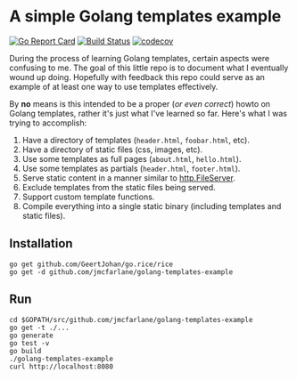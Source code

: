# A simple Golang templates example

[![Go Report Card](https://goreportcard.com/badge/jmcfarlane/golang-templates-example)](https://goreportcard.com/report/jmcfarlane/golang-templates-example)
[![Build Status](https://img.shields.io/travis/jmcfarlane/golang-templates-example/master.svg)](https://github.com/jmcfarlane/golang-templates-example/tree/master)
[![codecov](https://codecov.io/gh/jmcfarlane/golang-templates-example/branch/master/graph/badge.svg)](https://codecov.io/gh/jmcfarlane/golang-templates-example)

During the process of learning Golang templates, certain aspects were
confusing to me. The goal of this little repo is to document what I
eventually wound up doing. Hopefully with feedback this repo could
serve as an example of at least one way to use templates effectively.

By **no** means is this intended to be a proper (*or even correct*)
howto on Golang templates, rather it's just what I've learned so far.
Here's what I was trying to accomplish:

1. Have a directory of templates (`header.html`, `foobar.html`, etc).
1. Have a directory of static files (css, images, etc).
1. Use some templates as full pages (`about.html`, `hello.html`).
1. Use some templates as partials (`header.html`, `footer.html`).
1. Serve static content in a manner similar to
   [http.FileServer](https://golang.org/pkg/net/http/#example_FileServer).
1. Exclude templates from the static files being served.
1. Support custom template functions.
1. Compile everything into a single static binary (including templates
   and static files).

## Installation

```
go get github.com/GeertJohan/go.rice/rice
go get -d github.com/jmcfarlane/golang-templates-example
```

## Run

```
cd $GOPATH/src/github.com/jmcfarlane/golang-templates-example
go get -t ./...
go generate
go test -v
go build
./golang-templates-example
curl http://localhost:8080
```
